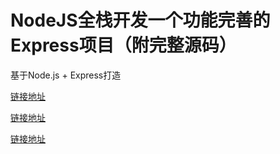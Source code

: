 # NodeJS全栈开发一个功能完善的Express项目（附完整源码）

基于Node.js + Express打造

[链接地址](https://juejin.im/post/5ef0a38af265da0291786b6e)

[链接地址](https://github.com/jackchen0120/todo-nodejs-api)

[链接地址](https://github.com/jackchen0120/todo-vue-admin)
